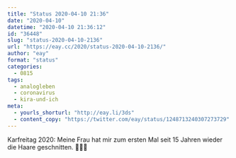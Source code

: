 ```yaml
---
title: "Status 2020-04-10 21:36"
date: "2020-04-10"
datetime: "2020-04-10 21:36:12"
id: "36448"
slug: "status-2020-04-10-2136"
url: "https://eay.cc/2020/status-2020-04-10-2136/"
author: "eay"
format: "status"
categories:
  - 0815
tags:
  - analogleben
  - coronavirus
  - kira-und-ich
meta:
  - yourls_shorturl: "http://eay.li/3ds"
  - content_copy: "https://twitter.com/eay/status/1248713240307273729"
---
```


Karfreitag 2020: Meine Frau hat mir zum ersten Mal seit 15 Jahren wieder die Haare geschnitten. 💇🏻‍♂️
